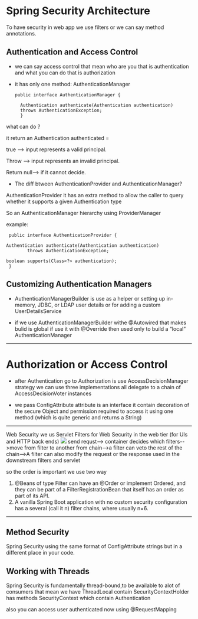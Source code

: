 # Spring Security Architecture

To have security in web app we use filters or we can say method annotations.

## Authentication and Access Control

  -  we can say access control that mean who are you that is authentication  
   and what you can do that is authorization 



- it has only one method: AuthenticationManager

      public interface AuthenticationManager {

        Authentication authenticate(Authentication authentication)
        throws AuthenticationException;
        }


what can do ?

it return an Authentication 
authenticated = 


true --> input represents a valid principal.

Throw --> input represents an invalid principal.

Return null--> if it cannot decide.

- The diff btween AuthenticationProvider and AuthenticationManager?

AuthenticationProvider
  it has an extra method to allow the caller to query whether it supports a given Authentication type

 So an AuthenticationManager hierarchy using ProviderManager

example:

     public interface AuthenticationProvider {

	Authentication authenticate(Authentication authentication)
			throws AuthenticationException;

	boolean supports(Class<?> authentication);
     }



## Customizing Authentication Managers
- AuthenticationManagerBuilder is use as a helper or setting up in-memory, JDBC, or LDAP user details or for adding a custom UserDetailsService

- if we use AuthenticationManagerBuilder  withe @Autowired that makes bulid is global if use it with @Override then  used only to build a “local” AuthenticationManager

--------------------------------

# Authorization or Access Control

- after Authentication go to Authorization is use AccessDecisionManager strategy  we can use three implementations
all delegate to a chain of AccessDecisionVoter instances

- we pass ConfigAttribute attribute is an interface it contain decoration of the secure Object and  permission required to access it using one method (which is quite generic and returns a String)

------------------------------
Web Security
we us Servlet Filters for Web Security in the web tier (for UIs and HTTP back ends)
![](https://github.com/spring-guides/top-spring-security-architecture/raw/main/images/filters.png)
send requst--> container decides which filters-->move from filter to another from chain-->a filter can veto the rest of the chain-->A filter can also modify the request or the response used in the downstream filters and servlet

so the order is important we use two way
1. @Beans of type Filter can have an @Order or implement Ordered, and they can be part of a FilterRegistrationBean that itself has an order as part of its API.
2. A vanilla Spring Boot application with no custom security configuration has a several (call it n) filter chains, where usually n=6.


------------------------------

## Method Security
 Spring Security using the same format of ConfigAttribute strings  but in a different place in your code.

## Working with Threads
Spring Security is fundamentally thread-bound,to be available to  alot of consumers 
that mean we have ThreadLocal
contain SecurityContextHolder has methods SecurityContext which contain Authentication 

also you can access  user authenticated  now using @RequestMapping
